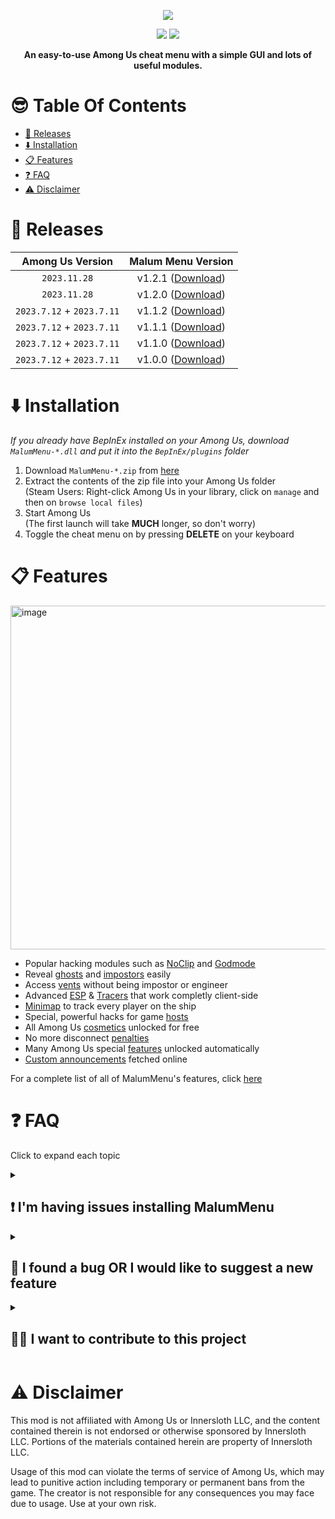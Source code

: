 
<p align="center">
  <img src="./logo.png">
</p>


<p align="center">
  <img src="https://img.shields.io/badge/Made%20with-C%23-1f425f.svg?style=plastic&logo=csharp&color=000000&labelColor=A200FF">
  <img src="https://img.shields.io/badge/License-GPL%20v3-yellow.svg?style=plastic&logo=GNU">
</p>

<p align="center">
<b>An easy-to-use Among Us cheat menu with a simple GUI and lots of useful modules. </b>


# 😎 Table Of Contents
- [🎁 Releases](#-releases)
- [⬇️ Installation](#️-installation)
- [📋 Features](#-features)
- [❓ FAQ](#-faq)
- [⚠️ Disclaimer](#️-disclaimer)

# 🎁 Releases
| Among Us Version | Malum Menu Version |
|:-:|:-:|
| `2023.11.28` | v1.2.1 ([Download](https://github.com/scp222thj/MalumMenu/releases/download/v1.2.1/MalumMenu-1.2.1.zip)) |
| `2023.11.28` | v1.2.0 ([Download](https://github.com/scp222thj/MalumMenu/releases/download/v1.2.0/MalumMenu-1.2.0.zip)) |
| `2023.7.12` + `2023.7.11` | v1.1.2 ([Download](https://github.com/scp222thj/MalumMenu/releases/download/v1.1.2/MalumMenu-1.1.2.zip)) |
| `2023.7.12` + `2023.7.11` | v1.1.1 ([Download](https://github.com/scp222thj/MalumMenu/releases/download/v1.1.1/MalumMenu-1.1.1.zip)) |
| `2023.7.12` + `2023.7.11` | v1.1.0 ([Download](https://github.com/scp222thj/MalumMenu/releases/download/v1.1.0/MalumMenu-1.1.0.zip)) |
| `2023.7.12` + `2023.7.11` | v1.0.0 ([Download](https://github.com/scp222thj/MalumMenu/releases/download/v1.0.0/MalumMenu-1.0.0.zip)) |


# ⬇️ Installation

*If you already have BepInEx installed on your Among Us, download `MalumMenu-*.dll` and put it into the `BepInEx/plugins` folder*

1. Download `MalumMenu-*.zip` from [here](https://github.com/scp222thj/MalumMenu/releases/latest)
2. Extract the contents of the zip file into your Among Us folder \
(Steam Users: Right-click Among Us in your library, click on `manage` and then on `browse local files`)
3. Start Among Us \
(The first launch will take **MUCH** longer, so don't worry)
4. Toggle the cheat menu on by pressing **DELETE** on your keyboard

# 📋 Features

<img width="550" alt="image" src="https://cdn.discordapp.com/attachments/1097928762324168744/1133767845558362202/image.png">

- Popular hacking modules such as [NoClip](https://github.com/scp222thj/MalumMenu/blob/main/FEATURES.md#noclip) and [Godmode](https://github.com/scp222thj/MalumMenu/blob/main/FEATURES.md#godmode)
- Reveal [ghosts](https://github.com/scp222thj/MalumMenu/blob/main/FEATURES.md#seeghosts) and [impostors](https://github.com/scp222thj/MalumMenu/blob/main/FEATURES.md#seeroles) easily
- Access [vents](https://github.com/scp222thj/MalumMenu/blob/main/FEATURES.md#usevents) without being impostor or engineer
- Advanced [ESP](https://github.com/scp222thj/MalumMenu/blob/main/FEATURES.md#esp) & [Tracers](https://github.com/scp222thj/MalumMenu/blob/main/FEATURES.md#tracers) that work completly client-side
- [Minimap](https://github.com/scp222thj/MalumMenu/blob/main/FEATURES.md#minimap) to track every player on the ship
- Special, powerful hacks for game [hosts](https://github.com/scp222thj/MalumMenu/blob/main/FEATURES.md#host-only)
- All Among Us [cosmetics](https://github.com/scp222thj/MalumMenu/blob/main/FEATURES.md#freecosmetics) unlocked for free
- No more disconnect [penalties](https://github.com/scp222thj/MalumMenu/blob/main/FEATURES.md#avoidpenalties)
- Many Among Us special [features](https://github.com/scp222thj/MalumMenu/blob/main/FEATURES.md#unlockfeatures) unlocked automatically
- [Custom announcements](https://github.com/scp222thj/MalumMenu/blob/main/FEATURES.md#malumnews) fetched online

For a complete list of all of MalumMenu's features, click [here](https://github.com/scp222thj/MalumMenu/blob/main/FEATURES.md)

# ❓ FAQ
Click to expand each topic
<details>
  <summary><h2>❗ I'm having issues installing MalumMenu</h2></summary>

First of all, make sure you are running the most recent version of Among Us (`2023.11.28`) with the most recent version of MalumMenu (`v1.2.1`)

Also, check if your platform is officially supported:

- ✅ Steam
- ✅ Itch.io
- ✅ Epic Games Launcher
- ❌ Microsoft Store
- ❌ Cracked
- ❌ iOS App Store & Google Play
- ❌ PS & Switch & Xbox

Make sure you followed the installation guide precisely. This is what your `Among Us` folder should look like after a successful installation:

<img src="https://cdn.discordapp.com/attachments/1097928762324168744/1189514291993387098/image.png" alt="drawing" width="550"/>

After installing MalumMenu for the first time, it will take **MUCH** longer than usual for the game to load. This is completly normal and expected behaviour, so don't be alarmed if you have to wait a while.

If you are still having issues, feel free to open a new Github issue [here](https://github.com/scp222thj/MalumMenu/issues/new), or you can ask for help in our Discord server: [discord.gg/YYcYf88jAb](https://discord.gg/YYcYf88jAb)
</details>

<details>
  <summary><h2>👾 I found a bug OR I would like to suggest a new feature</h2></summary>

To let me know, you can open a new Github issue [here](https://github.com/scp222thj/MalumMenu/issues/new), or you can discuss it on our Discord server: [discord.gg/YYcYf88jAb](https://discord.gg/YYcYf88jAb)

If you want, you can also contribute to the project and implement the change yourself by making a pull request. All contributions are welcome!
</details>

<details>
  <summary><h2>👨‍💻 I want to contribute to this project</h2></summary>
  
To get started, I suggest you first learn about the basics of C# and Unity, since that's what Among Us is written in. There are plenty of tutorials out there to help you with that.

You should also learn about Github forking and pull requests, since you will need to use those to make any contributions to the project. [Here](https://docs.github.com/en/get-started/exploring-projects-on-github/contributing-to-a-project) is the official documentation on the topic.

Then, I suggest you learn about Among Us modding in general. In this project, I use BepInEx and Harmony to patch the game, so I suggest you take a look at [this](https://docs.reactor.gg) great guide to learn how to work with those. 

Here are some other useful resources:

- The Reactor discord server: [here](https://reactor.gg/discord)
    - A great community of Among Us modders where you can ask questions and get help
    - Here you can also find the most recent decompiled Among Us assemblies (the DLL files in `#resources` channel). I suggest using [dnSpy](github.com/dnSpy/dnSpy/releases/latest) to go through these.
</details>


# ⚠️ Disclaimer

This mod is not affiliated with Among Us or Innersloth LLC, and the content contained therein is not endorsed or otherwise sponsored by Innersloth LLC. Portions of the materials contained herein are property of Innersloth LLC. 

Usage of this mod can violate the terms of service of Among Us, which may lead to punitive action including temporary or permanent bans from the game. The creator is not responsible for any consequences you may face due to usage. Use at your own risk.
